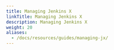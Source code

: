 ```yaml
---
title: Managing Jenkins X
linkTitle: Managing Jenkins X
description: Managing Jenkins X
weight: 20
aliases:
  - /docs/resources/guides/managing-jx/
---
```

